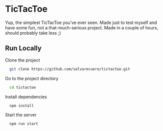 
# TicTacToe
Yup, the simplest TicTacToe you've ever seen. Made just to test myself and have some fun, not a that-much-serious project. Made in a couple of hours, should probably take less ;)


## Run Locally



Clone the project

```bash
  git clone https://github.com/salvarecuero/tictactoe.git
```

Go to the project directory

```bash
  cd tictactoe
```

Install dependencies

```bash
  npm install
```

Start the server

```bash
  npm run start
```

  